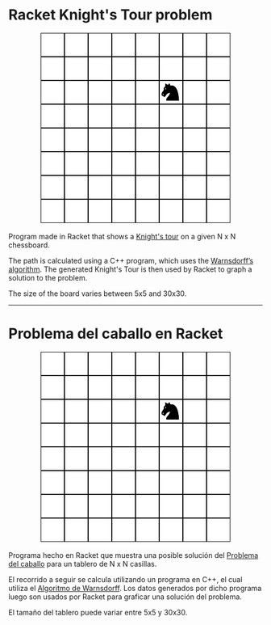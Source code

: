 # Racket Knight's Tour problem

<p align="center">
  <img src="example.gif" alt="Example">
</p>

Program made in Racket that shows a [Knight's tour](https://es.wikipedia.org/wiki/Problema_del_caballo) on a given N x N chessboard.

The path is calculated using a C++ program, which uses the [Warnsdorff’s algorithm](https://www.geeksforgeeks.org/warnsdorffs-algorithm-knights-tour-problem/).
The generated Knight's Tour is then used by Racket to graph a solution to the problem.

The size of the board varies between 5x5 and 30x30.

---

# Problema del caballo en Racket

<p align="center">
  <img src="example.gif" alt="Ejemplo">
</p>

Programa hecho en Racket que muestra una posible solución del [Problema del caballo](https://es.wikipedia.org/wiki/Problema_del_caballo) para un tablero de N x N casillas.

El recorrido a seguir se calcula utilizando un programa en C++, el cual utiliza el [Algoritmo de Warnsdorff](https://www.geeksforgeeks.org/warnsdorffs-algorithm-knights-tour-problem/).
Los datos generados por dicho programa luego son usados por Racket para graficar una solución del problema.

El tamaño del tablero puede variar entre 5x5 y 30x30.

